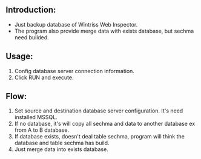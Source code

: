 ## Introduction:
* Just backup database of Wintriss Web Inspector.
* The program also provide merge data with exists database, but sechma need builded.


## Usage:
1. Config database server connection information.
2. Click RUN and execute.

## Flow:
1. Set source and destination database server configuration. It's need installed MSSQL.
2. If no database, it's will copy all sechma and data to another database ex from A to B database.
3. If database exists, doesn't deal table sechma, program will think the database and table sechma has build.
4. Just merge data into exists database.
